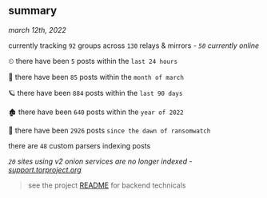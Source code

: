 
## summary
_march 12th, 2022_

currently tracking `92` groups across `130` relays & mirrors - _`50` currently online_

⏲ there have been `5` posts within the `last 24 hours`

🦈 there have been `85` posts within the `month of march`

🪐 there have been `884` posts within the `last 90 days`

🏚 there have been `640` posts within the `year of 2022`

🦕 there have been `2926` posts `since the dawn of ransomwatch`

there are `48` custom parsers indexing posts

_`20` sites using v2 onion services are no longer indexed - [support.torproject.org](https://support.torproject.org/onionservices/v2-deprecation/)_

> see the project [README](https://github.com/thetanz/ransomwatch#ransomwatch--) for backend technicals
